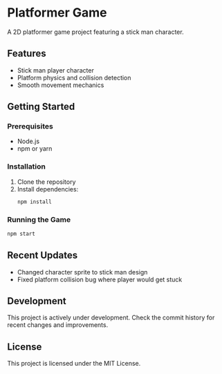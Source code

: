 # Platformer Game

A 2D platformer game project featuring a stick man character.

## Features

- Stick man player character
- Platform physics and collision detection
- Smooth movement mechanics

## Getting Started

### Prerequisites

- Node.js
- npm or yarn

### Installation

1. Clone the repository
2. Install dependencies:
   ```bash
   npm install
   ```

### Running the Game

```bash
npm start
```

## Recent Updates

- Changed character sprite to stick man design
- Fixed platform collision bug where player would get stuck

## Development

This project is actively under development. Check the commit history for recent changes and improvements.

## License

This project is licensed under the MIT License.